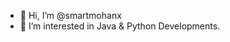 - 👋 Hi, I’m @smartmohanx
- 👀 I’m interested in Java & Python Developments.

<!---
smartmohanx/smartmohanx is a ✨ special ✨ repository because its `README.md` (this file) appears on your GitHub profile.
You can click the Preview link to take a look at your changes.
--->
